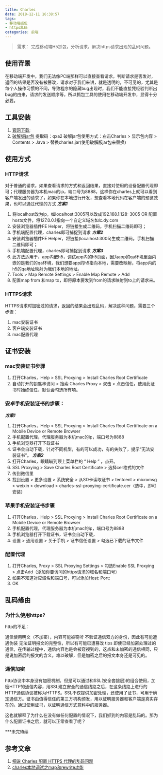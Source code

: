 ```yaml
---
title: Charles
date: 2018-12-11 16:38:57
tags:
- 移动端抓包
- https乱码
categories: 前端
---
```

> 需求： 完成移动端H5抓包，分析请求，解决https请求出现的乱码问题。
<p hidden><!--more--></p>

## 使用背景
在移动端开发中，我们无法像PC端那样可以直接查看请求，判断请求是否发对，返回的结果是否没有被篡改，请求对于我们来讲，就是透明的，不可见的，尤其是每个人操作习惯的不同，导致程序的隐藏bug出现时，我们不能直接凭经验判断出bug的由来，请求的发送顺序等，所以抓包工具的使用在移动端开发中，显得十分必要。

## 工具安装
1. [官网下载](https://www.charlesproxy.com/latest-release/download.do);
2. [破解版jar包](https://pan.baidu.com/s/15DIgEm_5AcrCbYQ7kLxlRA) 提取码：qxa2
破解jar包使用方式：右击Charles > 显示包内容 > Contents > Java > 替换charles.jar(使用破解版jar包来替换)

## 使用方式
### HTTP请求
对于普通的请求，如果查看请求的方式和返回结果，直接对使用的设备配置代理即可；代理服务器为本机mac的ip，端口号为8888，这样你在charles上就可以看到客户端发出的请求了，如果你在本地进行开发，想查看本地代码在客户端的预览效果，也可以通过代理的方式
***方案1***
1. 将localhost改为ip，如localhost:3005可以改成192.168.1.128: 3005 OR 配置hosts文件，将127.0.0.1指向一个自定义域名如lc.dy.com
2. 安装浏览器插件FE Helper，将链接生成二维码，手机扫描二维码即可；
3. 手机端配置代理，charles即可捕捉到请求
***方案2***
1. 安装浏览器插件FE Helper，将链接(localhost:3005)生成二维码，手机扫描二维码即可；
2. 手机端配置代理，charles即可捕捉到请求
***方案3***
1. 此方法适用于，app内嵌h5，调试app内的h5页面，因为app的qa环境里面内嵌的是我们的qa环境，我们想要app的h5指向本地，需要改映射，将app内的h5的qa地址映射为我们本地的地址。
2. Tools > Map Remote Settings > Enable Map Remote > Add
3. 配置map from 和map to，即将原本要发到from的请求映射到to上的请求来。
### HTTPS请求
HTTPS请求时加密过的请求，返回的结果会出现乱码，解决这种问题，需要三个步骤：

1. mac安装证书
2. 客户端安装证书
3. mac配置代理
## 证书安装
### mac安装证书步骤
1. 打开Charles，Help > SSL Proxying > Install Charles Root Certificate
2. 自动打开的钥匙串访问 > 搜索 Charles Proxy > 双击 > 点击信任，使用此证书时始终信任，默认会勾选所有项。
### 安卓手机安装证书的步骤：
***方案1***

1. 打开Charles，Help > SSL Proxying > Install Charles Root Certificate on a Mobile Device or Remote Browser
2. 手机配置代理，代理服务器为本机mac的ip，端口号为8888
3. 手机浏览器打开下载证书
4. 证书会自动下载，针对不同机型，有的可以成功，有的失败了，提示“无法安装证书”。
***方案2***
1. 打开Charles，眼睛瞄到顶上菜单栏的 “ Help ” ，点开。
2. SSL Proxying > Save Charles Root Certificate > 选择cer格式的文件
3. 传到微信里
4. 找到设置 > 更多设置 > 系统安全 > 从SD卡读取证书 > tentcent > micromsg > weixin > download > charles-ssl-proxying-certificate.cer（选中，即可安装）
### 苹果手机安装证书步骤
1. 打开Charles，Help > SSL Proxying > Install Charles Root Certificate on a Mobile Device or Remote Browser
2. 手机配置代理，代理服务器为本机mac的ip，端口号为8888
3. 手机浏览器打开下载证书，证书会自动下载，
4. 设置 > 通用设置 > 关于手机 > 证书信任设置 > 勾选已下载的证书文件
### 配置代理
1. 打开Charles, Proxy > SSL Proxying Settings > 勾选Enable SSL Proxying > 点击Add（添加你要访问的https请求的域名和端口号）
2. 如果不知道对应域名和端口号，可以添加Host: Port:
3. OK
## 乱码缘由
### 为什么使用https?
http的不足：

通信使用明文（不加密），内容可能被窃听
不验证通信双方的身份，因此有可能遭遇伪装
无法证明报文的完整性，所以有可能已遭篡改
tips 即使已经加密处理过的通信，在传输过程中，通信内容也是会被窥视到的，这点和未加密的通信相同，只是说加密后的报文的含义，难以破解，但是加密之后的报文本身还是可见的。

### 通信加密
http协议中本身没有加密机制，但是可以通过和SSL(安全套接层)的组合使用，加密HTTP的通信内容，用SSL建立安全的通信线路之后，在这条线路上进行的HTTP通信协议被称为HTTPS。SSL不仅提供加密处理，还使用了证书，可用于确定通信方。证书由值得信任的第三方机构颁发，用以证明服务器和客户端是真实存在的。通过使用证书，以证明通信方式意料中的服务器。

这也就解释了为什么在没有做任何配置的情况下，我们抓到的内容是乱码的。那为什么配置证书之后，就可以正常查看了呢？

***未完待续

## 参考文章
1. [细说 Charles 配置 HTTPS 代理的乱码问题](https://malcolmyu.github.io/2017/02/26/Dive-into-Charles-HTTPS-Proxying/)
2. [charles本地调试之map和rewrite功能](https://www.cnblogs.com/wonyun/p/5586746.html)


